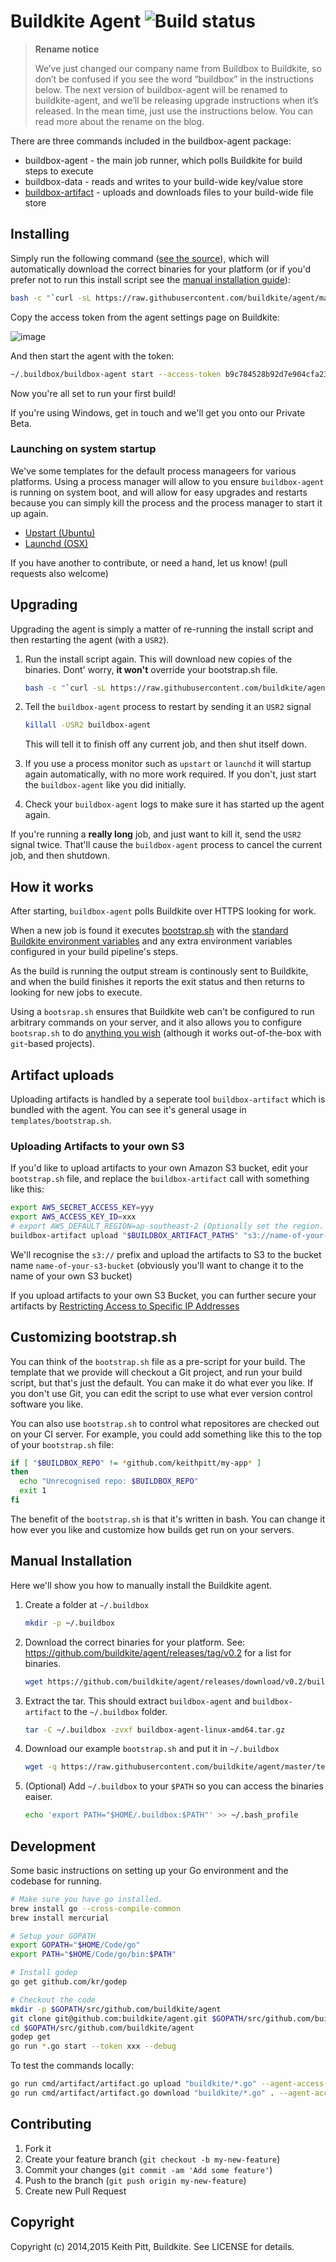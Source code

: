 # Buildkite Agent ![Build status](https://badge.buildkite.com/08e4e12a0a1e478f0994eb1e8d51822c5c74d395.svg?branch=master)

> **Rename notice**
>
> We’ve just changed our company name from Buildbox to Buildkite, so don’t be confused if you see the word “buildbox” in the instructions below.
> The next version of buildbox-agent will be renamed to buildkite-agent, and we’ll be releasing upgrade instructions when it’s released. In the mean time, just use the instructions below.
> You can read more about the rename on the blog.

There are three commands included in the buildbox-agent package:

* buildbox-agent - the main job runner, which polls Buildkite for build steps to execute
* buildbox-data - reads and writes to your build-wide key/value store
* [buildbox-artifact](https://buildkite.com/docs/agent/artifacts) - uploads and downloads files to your build-wide file store

## Installing

Simply run the following command ([see the source](https://raw.githubusercontent.com/buildkite/agent/master/install.sh)), which will automatically download the correct binaries for your platform (or if you'd prefer not to run this install script see the [manual installation guide](#manual-installation)):

```bash
bash -c "`curl -sL https://raw.githubusercontent.com/buildkite/agent/master/install.sh`"
```

Copy the access token from the agent settings page on Buildkite:

![image](https://cloud.githubusercontent.com/assets/153/3960325/55662f70-273d-11e4-82c0-75e09d7ee6e6.png)

And then start the agent with the token:

```bash
~/.buildbox/buildbox-agent start --access-token b9c784528b92d7e904cfa238e68701f1
```

Now you're all set to run your first build!

If you're using Windows, get in touch and we'll get you onto our Private Beta.

### Launching on system startup

We've some templates for the default process manageers for various platforms. Using a process manager will allow to you ensure `buildbox-agent` is running on system boot, and will allow for easy upgrades and restarts because you can simply kill the process and the process manager to start it up again.

* [Upstart (Ubuntu)](/templates/0.2/upstart.conf)
* [Launchd (OSX)](/templates/0.2/launchd.plist)

If you have another to contribute, or need a hand, let us know! (pull requests also welcome)

## Upgrading

Upgrading the agent is simply a matter of re-running the install script and then restarting the agent (with a `USR2`).

1. Run the install script again. This will download new copies of the binaries. Dont' worry, **it won't** override your bootstrap.sh file.

   ```bash
   bash -c "`curl -sL https://raw.githubusercontent.com/buildkite/agent/master/install.sh`"
   ```

2. Tell the `buildbox-agent` process to restart by sending it an `USR2` signal

   ```bash
   killall -USR2 buildbox-agent
   ```

   This will tell it to finish off any current job, and then shut itself down.

3. If you use a process monitor such as `upstart` or `launchd` it will startup again automatically, with no more work required. If you don't, just start the `buildbox-agent` like you did initially.

4. Check your `buildbox-agent` logs to make sure it has started up the agent again.

If you're running a **really long** job, and just want to kill it, send the `USR2` signal twice. That'll cause the `buildbox-agent` process to cancel the current job, and then shutdown.

## How it works

After starting, `buildbox-agent` polls Buildkite over HTTPS looking for work.

When a new job is found it executes [bootstrap.sh](templates/bootstrap.sh) with the [standard Buildkite environment variables](https://buildkite.com/docs/guides/environment-variables) and any extra environment variables configured in your build pipeline's steps.

As the build is running the output stream is continously sent to Buildkite, and when the build finishes it reports the exit status and then returns to looking for new jobs to execute.

Using a `bootsrap.sh` ensures that Buildkite web can't be configured to run arbitrary commands on your server, and it also allows you to configure `bootsrap.sh` to do [anything you wish](#customizing-bootstrapsh) (although it works out-of-the-box with `git`-based projects).

## Artifact uploads

Uploading artifacts is handled by a seperate tool `buildbox-artifact` which is bundled with the agent. You can see
it's general usage in `templates/bootstrap.sh`.

### Uploading Artifacts to your own S3

If you'd like to upload artifacts to your own Amazon S3 bucket, edit your `bootstrap.sh` file, and replace the `buildbox-artifact`
call with something like this:

```bash
export AWS_SECRET_ACCESS_KEY=yyy
export AWS_ACCESS_KEY_ID=xxx
# export AWS_DEFAULT_REGION=ap-southeast-2 (Optionally set the region. Defaults to us-east-1)
buildbox-artifact upload "$BUILDBOX_ARTIFACT_PATHS" "s3://name-of-your-s3-bucket/$BUILDBOX_JOB_ID" --endpoint $BUILDBOX_AGENT_ENDPOINT
```

We'll recognise the `s3://` prefix and upload the artifacts to S3 to the bucket name `name-of-your-s3-bucket` (obviously you'll want to change it to the name of your own S3 bucket)

If you upload artifacts to your own S3 Bucket, you can further secure your artifacts by [Restricting Access to Specific IP Addresses](https://docs.aws.amazon.com/AmazonS3/latest/dev/AccessPolicyLanguage_UseCases_s3_a.html)

## Customizing bootstrap.sh

You can think of the `bootstrap.sh` file as a pre-script for your build. The template that we provide will checkout
a Git project, and run your build script, but that's just the default. You can make it do what ever you like. If you don't use Git, you can edit the script to use what ever version control software you like.

You can also use `bootstrap.sh` to control what repositores are checked out on your CI server. For example, you could
add something like this to the top of your `bootstrap.sh` file:

```bash
if [ "$BUILDBOX_REPO" != *github.com/keithpitt/my-app* ]
then
  echo "Unrecognised repo: $BUILDBOX_REPO"
  exit 1
fi
```

The benefit of the `bootstrap.sh` is that it's written in bash. You can change it how ever you like and customize how
builds get run on your servers.

## Manual Installation

Here we'll show you how to manually install the Buildkite agent.

1. Create a folder at `~/.buildbox`

   ```bash
   mkdir -p ~/.buildbox
   ```

2. Download the correct binaries for your platform. See: https://github.com/buildkite/agent/releases/tag/v0.2 for a list for binaries.

   ```bash
   wget https://github.com/buildkite/agent/releases/download/v0.2/buildbox-agent-linux-amd64.tar.gz
   ```

3. Extract the tar. This should extract `buildbox-agent` and `buildbox-artifact` to the `~/.buildbox` folder.

   ```bash
   tar -C ~/.buildbox -zvxf buildbox-agent-linux-amd64.tar.gz
   ```

4. Download our example `bootstrap.sh` and put it in `~/.buildbox`

   ```bash
   wget -q https://raw.githubusercontent.com/buildkite/agent/master/templates/bootstrap.sh -O ~/.buildbox/bootstrap.sh
   ```

5. (Optional) Add `~/.buildbox` to your `$PATH` so you can access the binaries eaiser.

   ```bash
   echo 'export PATH="$HOME/.buildbox:$PATH"' >> ~/.bash_profile
   ```

## Development

Some basic instructions on setting up your Go environment and the codebase for running.

```bash
# Make sure you have go installed.
brew install go --cross-compile-common
brew install mercurial

# Setup your GOPATH
export GOPATH="$HOME/Code/go"
export PATH="$HOME/Code/go/bin:$PATH"

# Install godep
go get github.com/kr/godep

# Checkout the code
mkdir -p $GOPATH/src/github.com/buildkite/agent
git clone git@github.com:buildkite/agent.git $GOPATH/src/github.com/buildkite/agent
cd $GOPATH/src/github.com/buildkite/agent
godep get
go run *.go start --token xxx --debug
```

To test the commands locally:

```bash
go run cmd/artifact/artifact.go upload "buildkite/*.go" --agent-access-token=[..] --job [...] --debug
go run cmd/artifact/artifact.go download "buildkite/*.go" . --agent-access-token=[..] --job [...] --debug
```

## Contributing

1. Fork it
2. Create your feature branch (`git checkout -b my-new-feature`)
3. Commit your changes (`git commit -am 'Add some feature'`)
4. Push to the branch (`git push origin my-new-feature`)
5. Create new Pull Request

## Copyright

Copyright (c) 2014,2015 Keith Pitt, Buildkite. See LICENSE for details.
